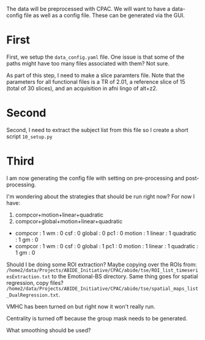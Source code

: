 The data will be preprocessed with CPAC. We will want to have a data-config file as well as a config file. These can be generated via the GUI.

# First

First, we setup the `data_config.yaml` file. One issue is that some of the paths might have too many files associated with them? Not sure.

As part of this step, I need to make a slice paramters file. Note that the parameters for all functional files is a TR of 2.01, a reference slice of 15 (total of 30 slices), and an acquisition in afni lingo of alt+z2.


# Second

Second, I need to extract the subject list from this file so I create a short script `10_setup.py`

# Third

I am now generating the config file with setting on pre-processing and post-processing.

I'm wondering about the strategies that should be run right now? For now I have:

1. compcor+motion+linear+quadratic
2. compcor+global+motion+linear+quadratic

-  compcor :  1
   wm :  0
   csf :  0
   global :  0
   pc1 :  0
   motion :  1
   linear :  1
   quadratic :  1
   gm :  0
-  compcor :  1
   wm :  0
   csf :  0
   global :  1
   pc1 :  0
   motion :  1
   linear :  1
   quadratic :  1
   gm :  0

Should I be doing some ROI extraction? Maybe copying over the ROIs from: `/home2/data/Projects/ABIDE_Initiative/CPAC/abide/tse/ROI_list_timeseriesExtraction.txt` to the Emotional-BS directory. Same thing goes for spatial regression, copy files? `/home2/data/Projects/ABIDE_Initiative/CPAC/abide/tse/spatial_maps_list_DualRegression.txt`.

VMHC has been turned on but right now it won't really run.

Centrality is turned off because the group mask needs to be generated.

What smoothing should be used?

